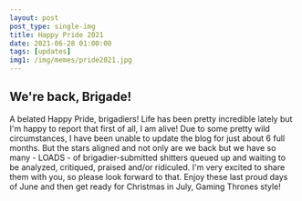 ```yaml
---
layout: post
post_type: single-img
title: Happy Pride 2021
date: 2021-06-28 01:00:00
tags: [updates]
img1: /img/memes/pride2021.jpg
---
```

## We're back, Brigade!

A belated Happy Pride, brigadiers! Life has been pretty incredible lately but I'm happy to report that first of all, I am alive! Due to some pretty wild circumstances, I have been unable to update the blog for just about 6 full months. But the stars aligned and not only are we back but we have so many - LOADS - of brigadier-submitted shitters queued up and waiting to be analyzed, critiqued, praised and/or ridiculed. I'm very excited to share them with you, so please look forward to that. Enjoy these last proud days of June and then get ready for Christmas in July, Gaming Thrones style!
